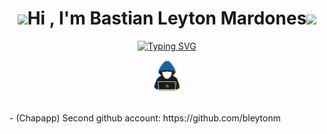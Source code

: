
<h1 align="center"><img src="https://i.giphy.com/lGBeeSvVQA7xME62Df.webp" width="35"><b>Hi , I'm Bastian Leyton Mardones</b><img src="https://i.giphy.com/lGBeeSvVQA7xME62Df.webp" width="35"></h1>
<!--  -->
<p align="center">
  <a href="https://git.io/typing-svg"><img src="https://readme-typing-svg.herokuapp.com?font=Fira+Code&pause=1000&center=true&vCenter=true&width=435&lines=Software+Engineer;Cybersecurity+Enthusiast;Full+Stack+Developer" alt="Typing SVG" /></a>

<p align="center">
  <picture><img src = "https://github.com/0xAbdulKhalid/0xAbdulKhalid/raw/main/assets/mdImages/about_me.gif" width = 50px></picture> 
</p>
<br>
- (Chapapp) Second github account: https://github.com/bleytonm
